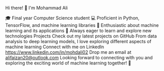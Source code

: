 Hi there! 👋 I'm Mohammad Ali

🎓 Final year Computer Science student
💻 Proficient in Python, TensorFlow, and machine learning libraries
🤖 Enthusiastic about machine learning and its applications
🌟 Always eager to learn and explore new technologies
Projects
Check out my latest projects on GitHub
From data analysis to deep learning models, I love exploring different aspects of machine learning
Connect with me on LinkedIn https://www.linkedin.com/in/mohdali02
Drop me an email at alifaizan20@outlook.com
Looking forward to connecting with you and exploring the exciting world of machine learning together! 🚀

